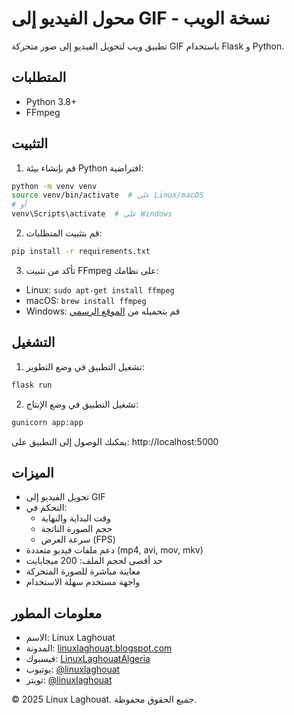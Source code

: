 # محول الفيديو إلى GIF - نسخة الويب

تطبيق ويب لتحويل الفيديو إلى صور متحركة GIF باستخدام Flask و Python.

## المتطلبات

- Python 3.8+
- FFmpeg

## التثبيت

1. قم بإنشاء بيئة Python افتراضية:
```bash
python -m venv venv
source venv/bin/activate  # على Linux/macOS
# أو
venv\Scripts\activate  # على Windows
```

2. قم بتثبيت المتطلبات:
```bash
pip install -r requirements.txt
```

3. تأكد من تثبيت FFmpeg على نظامك:
- Linux: `sudo apt-get install ffmpeg`
- macOS: `brew install ffmpeg`
- Windows: قم بتحميله من [الموقع الرسمي](https://ffmpeg.org/download.html)

## التشغيل

1. تشغيل التطبيق في وضع التطوير:
```bash
flask run
```

2. تشغيل التطبيق في وضع الإنتاج:
```bash
gunicorn app:app
```

يمكنك الوصول إلى التطبيق على: http://localhost:5000

## الميزات

- تحويل الفيديو إلى GIF
- التحكم في:
  - وقت البداية والنهاية
  - حجم الصورة الناتجة
  - سرعة العرض (FPS)
- دعم ملفات فيديو متعددة (mp4, avi, mov, mkv)
- حد أقصى لحجم الملف: 200 ميجابايت
- معاينة مباشرة للصورة المتحركة
- واجهة مستخدم سهلة الاستخدام

## معلومات المطور

- الاسم: Linux Laghouat
- المدونة: [linuxlaghouat.blogspot.com](https://linuxlaghouat.blogspot.com/)
- فيسبوك: [LinuxLaghouatAlgeria](https://www.facebook.com/LinuxLaghouatAlgeria)
- يوتيوب: [@linuxlaghouat](https://www.youtube.com/@linuxlaghouat)
- تويتر: [@linuxlaghouat](https://x.com/linuxlaghouat)

© 2025 Linux Laghouat. جميع الحقوق محفوظة.